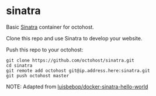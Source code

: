 sinatra
=======

Basic [Sinatra](http://www.sinatrarb.com/) container for octohost.

Clone this repo and use Sinatra to develop your website.

Push this repo to your octohost:

```
git clone https://github.com/octohost/sinatra.git
cd sinatra
git remote add octohost git@ip.address.here:sinatra.git
git push octohost master
```


NOTE: Adapted from [luisbebop/docker-sinatra-hello-world](https://github.com/luisbebop/docker-sinatra-hello-world)
